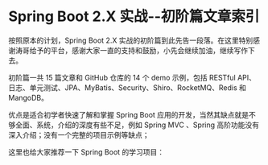# Spring Boot 2.X 实战--初阶篇文章索引

按照原本的计划，Spring Boot 2.X 实战的初阶篇到此先告一段落。在这里特别感谢涛哥给予的平台，感谢大家一直的支持和鼓励，小先会继续加油，继续写作下去。

初阶篇一共 15 篇文章和 GitHub 仓库的 14 个 demo 示例，包括 RESTful API、日志、单元测试、JPA、MyBatis、Security、Shiro、RocketMQ、Redis 和 MangoDB。

优点是适合初学者快速了解和掌握 Spring Boot 应用的开发，当然其缺点就是不够全面、系统，介绍的深度有些不足，例如 Spring MVC 、Spring 高阶功能没有深入介绍；没有一个完整的项目示例等缺点；

这里也给大家推荐一下 Spring Boot 的学习项目：
